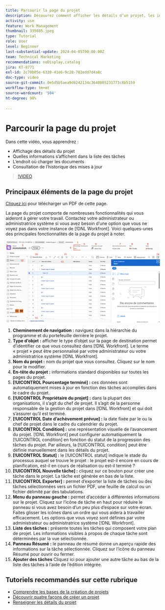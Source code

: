 ```yaml
---
title: Parcourir la page du projet
description: Découvrez comment afficher les détails d’un projet, les informations qui apparaissent dans la liste des tâches, l’endroit où charger des documents et la façon de consulter l’historique des mises à jour dans  [!DNL  Workfront].
activity: use
feature: Work Management
thumbnail: 335085.jpeg
type: Tutorial
role: User
level: Beginner
last-substantial-update: 2024-04-05T00:00:00Z
team: Technical Marketing
recommendations: noDisplay,catalog
jira: KT-8771
exl-id: 2c70b05e-6320-41e6-9c28-782edd7d4a8c
doc-type: video
source-git-commit: 0e5d5b5aea9d6242134c3640805231773c8b5159
workflow-type: tm+mt
source-wordcount: '504'
ht-degree: 98%

---
```


# Parcourir la page du projet

Dans cette vidéo, vous apprendrez :

* Affichage des détails du projet
* Quelles informations s’affichent dans la liste des tâches
* L’endroit où charger les documents
* Consultation de l’historique des mises à jour

>[!VIDEO](https://video.tv.adobe.com/v/335085/?quality=12&learn=on&enablevpops)

## Principaux éléments de la page du projet

[Cliquez ici](/help/assets/key-parts-of-the-project-page.pdf) pour télécharger un PDF de cette page.

La page du projet comporte de nombreuses fonctionnalités qui vous aideront à gérer votre travail. Contactez votre administrateur ou administratrice système si vous avez besoin d’une option que vous ne voyez pas dans votre instance de [!DNL Workfront]. Voici quelques-unes des principales fonctionnalités de la page du projet à noter.

![Copie d’écran de la page du projet](assets/project-page-graphic-for-planner-v2.png)

1. **Cheminement de navigation :** naviguez dans la hiérarchie du programme et du portefeuille derrière le projet.
2. **Type d’objet :** afficher le type d’objet sur la page de destination permet d’identifier ce que vous consultez dans [!DNL Workfront]. Le terme « projet » peut être personnalisé par votre administrateur ou votre administratrice système [!DNL Workfront].
3. **Nom du projet :** nom du projet que vous consultez. Cliquez sur le nom pour le modifier.
4. **En-tête du projet :** informations standard disponibles sur toutes les pages du projet.
5. **[!UICONTROL Pourcentage terminé] :** ces données sont automatiquement mises à jour en fonction des tâches accomplies dans le cadre du projet.
6. **[!UICONTROL Propriétaire du projet] :** dans la plupart des organisations, il s’agit du chef de projet. Il s’agit de la personne responsable de la gestion du projet dans [!DNL Workfront] et qui doit s’assurer qu’il est terminé.
7. **[!UICONTROL Date d’achèvement prévue] :** la date fixée par le ou la chef de projet dans le cadre du calendrier du projet.
8. **[!UICONTROL Condition] :** une représentation visuelle de l’avancement du projet. [!DNL Workfront] peut configurer automatiquement la [!UICONTROL condition] en fonction du statut de la progression des tâches du projet. Par ailleurs, la [!UICONTROL condition] peut être définie manuellement dans les détails du projet.
9. **[!UICONTROL Statut] :** le [!UICONTROL statut] indique le stade du processus auquel se trouve le projet : le projet est-il encore en cours de planification, est-il en cours de réalisation ou est-il terminé ?
10. **[!UICONTROL Nouvelle tâche] :** cliquez sur ce bouton pour créer une tâche dans le projet. La tâche est générée en bas de la liste.
11. **[!UICONTROL Exporter] :** permet d’exporter la liste de tâches ou des tâches sélectionnées vers un fichier PDF, une feuille de calcul ou un fichier délimité par des tabulations.
12. **Menu du panneau gauche :** permet d’accéder à différentes informations sur le projet. Cliquez sur l’icône de tâche en haut pour réduire le panneau si vous avez besoin d’un peu plus d’espace sur votre écran. Faites glisser les icônes dans un ordre qui vous aidera à travailler efficacement. Les options que vous voyez sont définies par votre administrateur ou administratrice système [!DNL Workfront].
13. **Liste des tâches :** présente toutes les tâches qui composent votre plan de projet. Les informations visibles à propos de chaque tâche sont déterminées par la vue sélectionnée.
14. **Panneau Résumé :** le panneau de résumé donne un aperçu rapide des informations sur la tâche sélectionnée. Cliquez sur l’icône du panneau Résumé pour ouvrir ou fermer.
15. **Ajouter des tâches** Cliquez ici pour ajouter une autre tâche au bas de la liste des tâches à l’aide de l’édition intégrée.

## Tutoriels recommandés sur cette rubrique

* [Comprendre les bases de la création de projets](/help/manage-work/projects/understand-basic-project-creation.md)
* [Découvrir quatre façons de créer un projet](/help/manage-work/projects/understand-other-ways-to-create-projects.md)
* [Renseigner les détails du projet](/help/manage-work/projects/fill-in-the-project-details.md)


